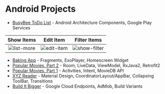 <link rel="stylesheet" href="{{ site.baseurl }}/css/css.css">
<script src="{{ site.baseurl }}/js/scripts.js"></script>

# Android Projects


* [BusyBee ToDo List](https://github.com/littlegrasshopper/BusyBee/wiki/BusyBee-Wiki) - Android Architecture Components, Google Play Services

| Show Items | Edit Item | Filter Items |
| :------------: |:---------------:| :---------------:| 
|![list-more](/littlegrasshopper/busybee-assets/blob/master/BusyBee_ItemList_more.png)  |![edit-item](/littlegrasshopper/busybee-assets/blob/master/BusyBee_EditItem.png)| ![show-filter](/littlegrasshopper/busybee-assets/blob/master/BusyBee_ItemList_Filter.png) |

* [Baking App](https://github.com/littlegrasshopper/AdvancedAndroid_BakingApp) - Fragments, ExoPlayer, Homescreen Widget
* [Popular Movies, Part 2](https://github.com/littlegrasshopper/popular-movies-part-two) - Room, LiveData, ViewModel, RxJava2, Retrofit2
* [Popular Movies, Part 1](https://github.com/littlegrasshopper/popular-movies-part-one) - Activities, Intent, MovieDB API
* [XYZ Reader](https://github.com/littlegrasshopper/AdvancedAndroid_XYZReader) - Material Design, CoordinatorLayout/AppBar, Collapsing ToolBar, Transitions
* [Build It Bigger](https://github.com/littlegrasshopper/BuildItBigger) - Google Cloud Endpoints, AdMob, Build Variants
